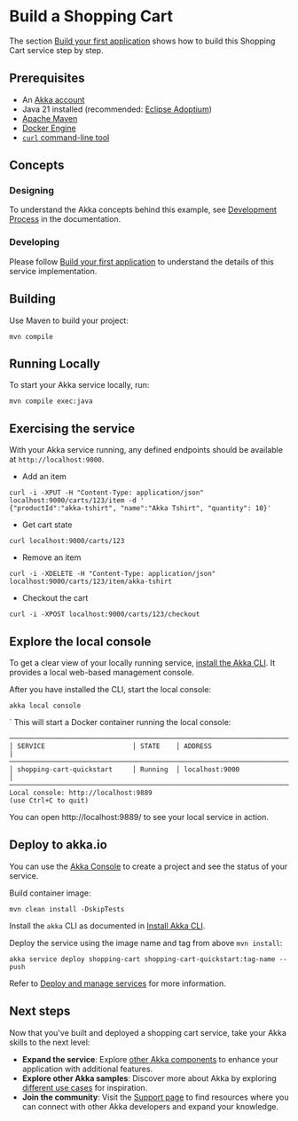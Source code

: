 # Build a Shopping Cart

The section [Build your first application](https://doc.akka.io/java/build-your-first-application.html) shows how to build this Shopping Cart service step by step.

## Prerequisites

- An [Akka account](https://console.akka.io/register)
- Java 21 installed (recommended: [Eclipse Adoptium](https://adoptium.net/marketplace/))
- [Apache Maven](https://maven.apache.org/install.html)
- [Docker Engine](https://docs.docker.com/get-started/get-docker/)
- [`curl` command-line tool](https://curl.se/download.html)

## Concepts

### Designing

To understand the Akka concepts behind this example, see [Development Process](https://doc.akka.io/concepts/development-process.html) in the documentation.

### Developing

Please follow [Build your first application](https://doc.akka.io/java/build-your-first-application.html) to understand the details of this service implementation.

## Building

Use Maven to build your project:

```shell
mvn compile
```

## Running Locally

To start your Akka service locally, run:

```shell
mvn compile exec:java
```

## Exercising the service

With your Akka service running, any defined endpoints should be available at `http://localhost:9000`.

* Add an item

```shell
curl -i -XPUT -H "Content-Type: application/json" localhost:9000/carts/123/item -d '
{"productId":"akka-tshirt", "name":"Akka Tshirt", "quantity": 10}'
```

* Get cart state

```shell
curl localhost:9000/carts/123
```

* Remove an item

```shell
curl -i -XDELETE -H "Content-Type: application/json" localhost:9000/carts/123/item/akka-tshirt
```

* Checkout the cart

```shell
curl -i -XPOST localhost:9000/carts/123/checkout
```

## Explore the local console

To get a clear view of your locally running service, [install the Akka CLI](https://doc.akka.io/reference/cli/index.html). It provides a local web-based management console.

After you have installed the CLI, start the local console:

```shell
akka local console
```
`
This will start a Docker container running the local console:

```
───────────────────────────────────────────────────────────────────────
│ SERVICE                      │ STATE    │ ADDRESS                   |
───────────────────────────────────────────────────────────────────────
│ shopping-cart-quickstart     │ Running  │ localhost:9000            │
───────────────────────────────────────────────────────────────────────
Local console: http://localhost:9889
(use Ctrl+C to quit)
```

You can open http://localhost:9889/ to see your local service in action.

## Deploy to akka.io

You can use the [Akka Console](https://console.akka.io) to create a project and see the status of your service.

Build container image:

```shell
mvn clean install -DskipTests
```

Install the `akka` CLI as documented in [Install Akka CLI](https://doc.akka.io/reference/cli/index.html).

Deploy the service using the image name and tag from above `mvn install`:

```shell
akka service deploy shopping-cart shopping-cart-quickstart:tag-name --push
```

Refer to [Deploy and manage services](https://doc.akka.io/operations/services/deploy-service.html)
for more information.

## Next steps

Now that you've built and deployed a shopping cart service, take your Akka skills to the next level:

- **Expand the service**: Explore [other Akka components](https://doc.akka.io/concepts/architecture-model.html#_akka_components) to enhance your application with additional features.
- **Explore other Akka samples**: Discover more about Akka by exploring [different use cases](https://doc.akka.io/java/samples.html) for inspiration.
- **Join the community**: Visit the [Support page](https://doc.akka.io/support/index.html) to find resources where you can connect with other Akka developers and expand your knowledge.
